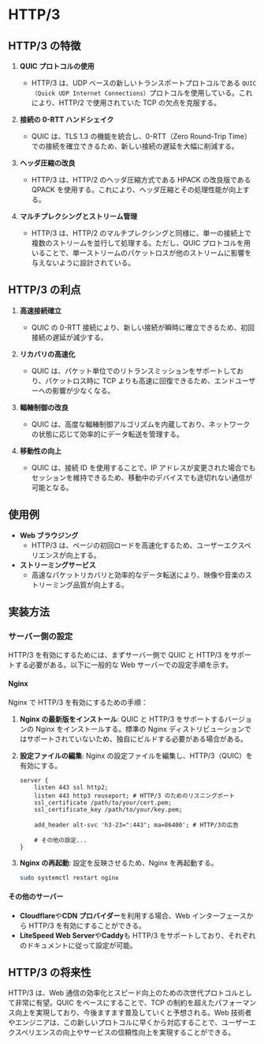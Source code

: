 # HTTP/3

## HTTP/3 の特徴

1. **QUIC プロトコルの使用**

   - HTTP/3 は、UDP ベースの新しいトランスポートプロトコルである `QUIC（Quick UDP Internet Connections）`プロトコルを使用している。これにより、HTTP/2 で使用されていた TCP の欠点を克服する。

2. **接続の 0-RTT ハンドシェイク**

   - QUIC は、TLS 1.3 の機能を統合し、0-RTT（Zero Round-Trip Time）での接続を確立できるため、新しい接続の遅延を大幅に削減する。

3. **ヘッダ圧縮の改良**

   - HTTP/3 は、HTTP/2 のヘッダ圧縮方式である HPACK の改良版である QPACK を使用する。これにより、ヘッダ圧縮とその処理性能が向上する。

4. **マルチプレクシングとストリーム管理**
   - HTTP/3 は、HTTP/2 のマルチプレクシングと同様に、単一の接続上で複数のストリームを並行して処理する。ただし、QUIC プロトコルを用いることで、単一ストリームのパケットロスが他のストリームに影響を与えないように設計されている。

## HTTP/3 の利点

1. **高速接続確立**

   - QUIC の 0-RTT 接続により、新しい接続が瞬時に確立できるため、初回接続の遅延が減少する。

2. **リカバリの高速化**

   - QUIC は、パケット単位でのリトランスミッションをサポートしており、パケットロス時に TCP よりも高速に回復できるため、エンドユーザーへの影響が少なくなる。

3. **輻輳制御の改良**

   - QUIC は、高度な輻輳制御アルゴリズムを内蔵しており、ネットワークの状態に応じて効率的にデータ転送を管理する。

4. **移動性の向上**
   - QUIC は、接続 ID を使用することで、IP アドレスが変更された場合でもセッションを維持できるため、移動中のデバイスでも途切れない通信が可能となる。

## 使用例

- **Web ブラウジング**
  - HTTP/3 は、ページの初回ロードを高速化するため、ユーザーエクスペリエンスが向上する。
- **ストリーミングサービス**
  - 高速なパケットリカバリと効率的なデータ転送により、映像や音楽のストリーミング品質が向上する。

## 実装方法

### サーバー側の設定

HTTP/3 を有効にするためには、まずサーバー側で QUIC と HTTP/3 をサポートする必要がある。以下に一般的な Web サーバーでの設定手順を示す。

#### Nginx

Nginx で HTTP/3 を有効にするための手順：

1. **Nginx の最新版をインストール**:
   QUIC と HTTP/3 をサポートするバージョンの Nginx をインストールする。標準の Nginx ディストリビューションではサポートされていないため、独自にビルドする必要がある場合がある。

2. **設定ファイルの編集**:
   Nginx の設定ファイルを編集し、HTTP/3（QUIC）を有効にする。

   ```nginx
   server {
       listen 443 ssl http2;
       listen 443 http3 reuseport; # HTTP/3 のためのリスニングポート
       ssl_certificate /path/to/your/cert.pem;
       ssl_certificate_key /path/to/your/key.pem;

       add_header alt-svc 'h3-23=":443"; ma=86400'; # HTTP/3の広告

       # その他の設定...
   }
   ```

3. **Nginx の再起動**:
   設定を反映させるため、Nginx を再起動する。

   ```sh
   sudo systemctl restart nginx
   ```

#### その他のサーバー

- **Cloudflare**や**CDN プロバイダー**を利用する場合、Web インターフェースから HTTP/3 を有効にすることができる。
- **LiteSpeed Web Server**や**Caddy**も HTTP/3 をサポートしており、それぞれのドキュメントに従って設定が可能。

## HTTP/3 の将来性

HTTP/3 は、Web 通信の効率化とスピード向上のための次世代プロトコルとして非常に有望。QUIC をベースにすることで、TCP の制約を超えたパフォーマンス向上を実現しており、今後ますます普及していくと予想される。Web 技術者やエンジニアは、この新しいプロトコルに早くから対応することで、ユーザーエクスペリエンスの向上やサービスの信頼性向上を実現することができる。
